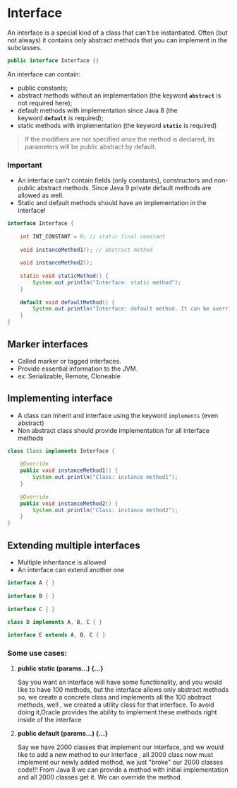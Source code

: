 # Interface

An interface is a special kind of a class that can't be instantiated. Often (but not always) it contains only abstract methods that you can implement in the subclasses.

```java
public interface Interface {}
```

An interface can contain:

- public constants;
- abstract methods without an implementation (the keyword **`abstract`** is not required here);
- default methods with implementation since Java 8 (the keyword **`default`** is required);
- static methods with implementation (the keyword **`static`** is required)

> If the modifiers are not specified once the method is declared, its parameters will be public abstract by default.

### Important

- An interface can't contain fields (only constants), constructors and non-public abstract methods. Since Java 9 private default methods are allowed as well.
- Static and default methods should have an implementation in the interface!

```java
interface Interface {
        
    int INT_CONSTANT = 0; // static final constant
        
    void instanceMethod1(); // abstract method
        
    void instanceMethod2();
        
    static void staticMethod() {
        System.out.println("Interface: static method");
    }
        
    default void defaultMethod() {
        System.out.println("Interface: default method. It can be overridden");
    }
}
```

## Marker interfaces

- Called marker or tagged interfaces.
- Provide essential information to the JVM.
- ex: Serializable, Remote, Cloneable

## Implementing interface

- A class can inherit and interface using the keyword `implements` (even abstract)
- Non abstract class should provide implementation for all interface methods

```java
class Class implements Interface {
 
    @Override
    public void instanceMethod1() {
        System.out.println("Class: instance method1");
    }
 
    @Override
    public void instanceMethod2() {
        System.out.println("Class: instance method2");
    }
}
```

## Extending multiple interfaces

- Multiple inheritance is allowed
- An interface can extend another one

```java
interface A { }
    
interface B { }
    
interface C { }
    
class D implements A, B, C { }

interface E extends A, B, C { }
```

### Some use cases:

1. **public static <returnType> <methodName> (params...) {...}**

    Say you want an interface will have some functionality, and you would like to have 100 methods, but the interface
     allows only abstract methods so, we create a concrete class and implements all the 100 abstract methods, well
     , we created a utility class for that interface. To avoid doing it,Oracle provides the ability to implement these methods right inside of the interface 
     
2. **public default <returnType> <methodName> (params...) {...}**

    Say we have 2000 classes that implement our interface, and we would like to add a new method to our interface
    , all 2000 class now must implement our newly added method, we just "broke" our 2000 classes code!!! From Java 8 we can provide a method with initial implementation and all 2000 classes get it. We can override the method.